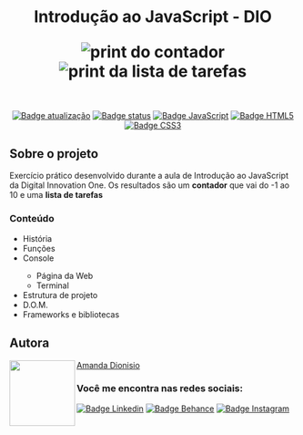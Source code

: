 <h1 align="center">
  <p align="center">Introdução ao JavaScript - DIO</p>
  <img src="https://user-images.githubusercontent.com/104245596/172034710-6e84dbfa-c640-44c3-8eb3-2dd08b180e2c.PNG" alt="print do contador">
  <img src="https://user-images.githubusercontent.com/104245596/172034768-5b06a791-5d60-4e04-a22d-5b9393344101.PNG" alt="print da lista de tarefas">
</h1><br>

<p align="center">
  <a href=""><img src="https://img.shields.io/badge/%C3%BAltima%20atualiza%C3%A7%C3%A3o-maio%202022-blue" align="center" alt="Badge atualização" /></a>
  <a href=""><img src="https://img.shields.io/badge/status-conclu%C3%ADdo-green" align="center" alt="Badge status" /></a>  
  <a href=""><img src="https://img.shields.io/badge/JavaScript-323330?style=for-the-badge&logo=javascript&logoColor=F7DF1E" align="center" alt="Badge JavaScript" /></a>
   <a href=""><img src="https://img.shields.io/badge/HTML5-E34F26?style=for-the-badge&logo=html5&logoColor=white" align="center" alt="Badge HTML5" /></a>
   <a href=""><img src="https://img.shields.io/badge/CSS3-1572B6?style=for-the-badge&logo=css3&logoColor=white" align="center" alt="Badge CSS3" /></a>
  </p>
  
  <h2>Sobre o projeto</h2>
<p>Exercício prático desenvolvido durante a aula de Introdução ao JavaScript da Digital Innovation One. Os resultados são um <b>contador</b> que vai do -1 ao 10 e uma <b>lista de tarefas</b></p>

<h3>Conteúdo</h3>
<ul>
  <li>História</li>
  <li>Funções</li>
  <li>Console</li>
    <ul>
      <li>Página da Web</li>
      <li>Terminal</>
  </ul>
  <li>Estrutura de projeto</li>
  <li>D.O.M.</li>
  <li>Frameworks e bibliotecas</li>
  </ul>
  
<h2 align="left">Autora</h2>
<img align="left" src="https://avatars.githubusercontent.com/u/104245596?s=400&u=22dddd54d435db2df3c8f6e91c881be3cdc31170&v=4" width=115>

[Amanda Dionisio](https://github.com/amandafd)

<h3 align="left">Você me encontra nas redes sociais:</h3>
<p align="left">
  <a href="https://www.linkedin.com/in/amanda-felipe-dionisio"><img src="https://img.shields.io/badge/LinkedIn-0077B5?style=for-the-badge&logo=linkedin&logoColor=white" alt="Badge Linkedin" /></a>
  <a href="https://www.behance.net/amanda_dionisio"><img src="https://img.shields.io/badge/-Behance-blue?style=for-the-badge&logo=behance&logoColor=white" alt="Badge Behance" /></a>
  <a href="https://www.instagram.com/guache_nin/"><img src="https://img.shields.io/badge/Instagram-E4405F?style=for-the-badge&logo=instagram&logoColor=white"  alt="Badge Instagram" /></a>
</p>
